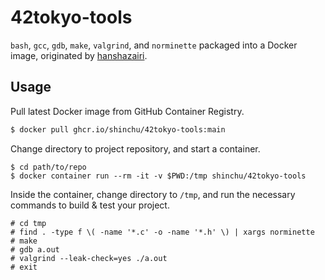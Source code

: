# 42tokyo-tools

`bash`, `gcc`, `gdb`, `make`, `valgrind`, and `norminette` packaged into a Docker image, originated by [hanshazairi](https://github.com/hanshazairi/42ools).

## Usage

Pull latest Docker image from GitHub Container Registry.

```bash
$ docker pull ghcr.io/shinchu/42tokyo-tools:main
```

Change directory to project repository, and start a container.

```
$ cd path/to/repo
$ docker container run --rm -it -v $PWD:/tmp shinchu/42tokyo-tools
```

Inside the container, change directory to `/tmp`, and run the necessary commands to build & test your project.

```
# cd tmp
# find . -type f \( -name '*.c' -o -name '*.h' \) | xargs norminette
# make
# gdb a.out
# valgrind --leak-check=yes ./a.out
# exit
```
